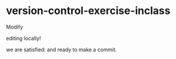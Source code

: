 # version-control-exercise-inclass



Modify






editing locally!


we are satisfied:  and ready to make a commit.

